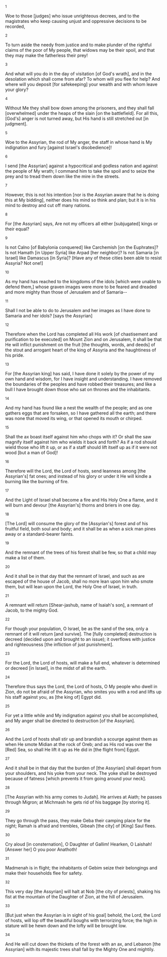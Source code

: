 <sup>1</sup> 

Woe to those [judges] who issue unrighteous decrees, and to the magistrates who keep causing unjust and oppressive decisions to be recorded, 

<sup>2</sup> 

To turn aside the needy from justice and to make plunder of the rightful claims of the poor of My people, that widows may be their spoil, and that they may make the fatherless their prey! 

<sup>3</sup> 

And what will you do in the day of visitation [of God's wrath], and in the desolation which shall come from afar? To whom will you flee for help? And where will you deposit [for safekeeping] your wealth and with whom leave your glory? 

<sup>4</sup> 

Without Me they shall bow down among the prisoners, and they shall fall [overwhelmed] under the heaps of the slain [on the battlefield]. For all this, [God's] anger is not turned away, but His hand is still stretched out [in judgment]. 

<sup>5</sup> 

Woe to the Assyrian, the rod of My anger, the staff in whose hand is My indignation and fury [against Israel's disobedience]! 

<sup>6</sup> 

I send [the Assyrian] against a hypocritical and godless nation and against the people of My wrath; I command him to take the spoil and to seize the prey and to tread them down like the mire in the streets. 

<sup>7</sup> 

However, this is not his intention [nor is the Assyrian aware that he is doing this at My bidding], neither does his mind so think and plan; but it is in his mind to destroy and cut off many nations. 

<sup>8</sup> 

For [the Assyrian] says, Are not my officers all either [subjugated] kings or their equal? 

<sup>9</sup> 

Is not Calno [of Babylonia conquered] like Carchemish [on the Euphrates]? Is not Hamath [in Upper Syria] like Arpad [her neighbor]? Is not Samaria [in Israel] like Damascus [in Syria]? [Have any of these cities been able to resist Assyria? Not one!] 

<sup>10</sup> 

As my hand has reached to the kingdoms of the idols [which were unable to defend them,] whose graven images were more to be feared and dreaded and more mighty than those of Jerusalem and of Samaria-- 

<sup>11</sup> 

Shall I not be able to do to Jerusalem and her images as I have done to Samaria and her idols? [says the Assyrian] 

<sup>12</sup> 

Therefore when the Lord has completed all His work [of chastisement and purification to be executed] on Mount Zion and on Jerusalem, it shall be that He will inflict punishment on the fruit [the thoughts, words, and deeds] of the stout and arrogant heart of the king of Assyria and the haughtiness of his pride. 

<sup>13</sup> 

For [the Assyrian king] has said, I have done it solely by the power of my own hand and wisdom, for I have insight and understanding. I have removed the boundaries of the peoples and have robbed their treasures; and like a bull I have brought down those who sat on thrones and the inhabitants. 

<sup>14</sup> 

And my hand has found like a nest the wealth of the people; and as one gathers eggs that are forsaken, so I have gathered all the earth; and there was none that moved its wing, or that opened its mouth or chirped. 

<sup>15</sup> 

Shall the ax boast itself against him who chops with it? Or shall the saw magnify itself against him who wields it back and forth? As if a rod should wield those who lift it up, or as if a staff should lift itself up as if it were not wood [but a man of God]! 

<sup>16</sup> 

Therefore will the Lord, the Lord of hosts, send leanness among [the Assyrian's] fat ones; and instead of his glory or under it He will kindle a burning like the burning of fire. 

<sup>17</sup> 

And the Light of Israel shall become a fire and His Holy One a flame, and it will burn and devour [the Assyrian's] thorns and briers in one day. 

<sup>18</sup> 

[The Lord] will consume the glory of the [Assyrian's] forest and of his fruitful field, both soul and body; and it shall be as when a sick man pines away or a standard-bearer faints. 

<sup>19</sup> 

And the remnant of the trees of his forest shall be few, so that a child may make a list of them. 

<sup>20</sup> 

And it shall be in that day that the remnant of Israel, and such as are escaped of the house of Jacob, shall no more lean upon him who smote them, but will lean upon the Lord, the Holy One of Israel, in truth. 

<sup>21</sup> 

A remnant will return [Shear-jashub, name of Isaiah's son], a remnant of Jacob, to the mighty God. 

<sup>22</sup> 

For though your population, O Israel, be as the sand of the sea, only a remnant of it will return [and survive]. The [fully completed] destruction is decreed (decided upon and brought to an issue); it overflows with justice and righteousness [the infliction of just punishment]. 

<sup>23</sup> 

For the Lord, the Lord of hosts, will make a full end, whatever is determined or decreed [in Israel], in the midst of all the earth. 

<sup>24</sup> 

Therefore thus says the Lord, the Lord of hosts, O My people who dwell in Zion, do not be afraid of the Assyrian, who smites you with a rod and lifts up his staff against you, as [the king of] Egypt did. 

<sup>25</sup> 

For yet a little while and My indignation against you shall be accomplished, and My anger shall be directed to destruction [of the Assyrian]. 

<sup>26</sup> 

And the Lord of hosts shall stir up and brandish a scourge against them as when He smote Midian at the rock of Oreb; and as His rod was over the [Red] Sea, so shall He lift it up as He did in [the flight from] Egypt. 

<sup>27</sup> 

And it shall be in that day that the burden of [the Assyrian] shall depart from your shoulders, and his yoke from your neck. The yoke shall be destroyed because of fatness [which prevents it from going around your neck]. 

<sup>28</sup> 

[The Assyrian with his army comes to Judah]. He arrives at Aiath; he passes through Migron; at Michmash he gets rid of his baggage [by storing it]. 

<sup>29</sup> 

They go through the pass, they make Geba their camping place for the night; Ramah is afraid and trembles, Gibeah [the city] of [King] Saul flees. 

<sup>30</sup> 

Cry aloud [in consternation], O Daughter of Gallim! Hearken, O Laishah! [Answer her] O you poor Anathoth! 

<sup>31</sup> 

Madmenah is in flight; the inhabitants of Gebim seize their belongings and make their households flee for safety. 

<sup>32</sup> 

This very day [the Assyrian] will halt at Nob [the city of priests], shaking his fist at the mountain of the Daughter of Zion, at the hill of Jerusalem. 

<sup>33</sup> 

[But just when the Assyrian is in sight of his goal] behold, the Lord, the Lord of hosts, will lop off the beautiful boughs with terrorizing force; the high in stature will be hewn down and the lofty will be brought low. 

<sup>34</sup> 

And He will cut down the thickets of the forest with an ax, and Lebanon [the Assyrian] with its majestic trees shall fall by the Mighty One and mightily.